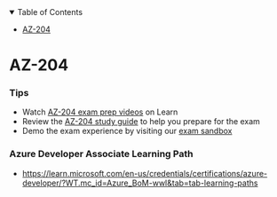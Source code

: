 
<details open="open">
<summary>Table of Contents</summary>

-   [AZ-204](#az-204)

</details>



# AZ-204

### Tips
- Watch [AZ-204 exam prep videos](https://learn.microsoft.com/en-us/shows/exam-readiness-zone/preparing-for-az-204-develop-azure-compute-solutions-1-of-5/) on Learn
- Review the [AZ-204 study guide](https://aka.ms/AZ204-StudyGuide) to help you prepare for the exam
- Demo the exam experience by visiting our [exam sandbox](https://go.microsoft.com/fwlink/?linkid=2226877)

### Azure Developer Associate Learning Path
- https://learn.microsoft.com/en-us/credentials/certifications/azure-developer/?WT.mc_id=Azure_BoM-wwl&tab=tab-learning-paths

